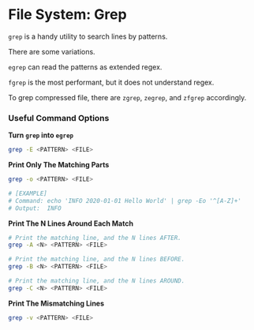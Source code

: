 # File System: Grep

`grep` is a handy utility to search lines by patterns.

There are some variations.

`egrep` can read the patterns as extended regex.

`fgrep` is the most performant, but it does not understand regex.

To grep compressed file, there are `zgrep`, `zegrep`, and `zfgrep` accordingly.

### Useful Command Options

**Turn `grep` into `egrep`**

```sh
grep -E <PATTERN> <FILE>
```

**Print Only The Matching Parts**

```sh
grep -o <PATTERN> <FILE>

# [EXAMPLE]
# Command: echo 'INFO 2020-01-01 Hello World' | grep -Eo '^[A-Z]+'
# Output:  INFO
```

**Print The N Lines Around Each Match**

```sh
# Print the matching line, and the N lines AFTER.
grep -A <N> <PATTERN> <FILE>

# Print the matching line, and the N lines BEFORE.
grep -B <N> <PATTERN> <FILE>

# Print the matching line, and the N lines AROUND.
grep -C <N> <PATTERN> <FILE>
```

**Print The Mismatching Lines**

```sh
grep -v <PATTERN> <FILE>
```
